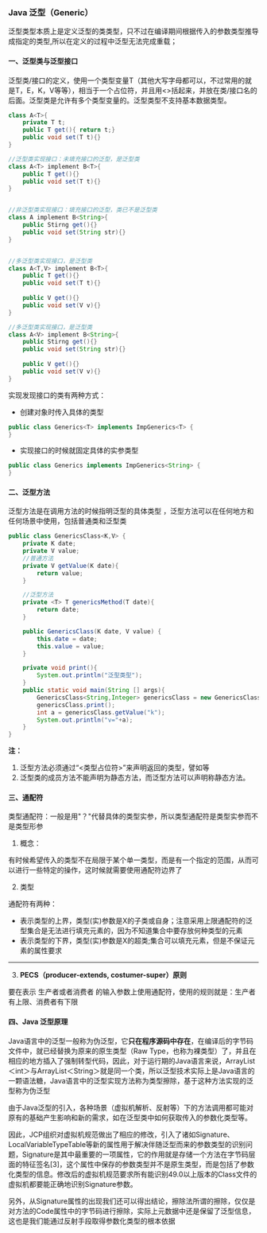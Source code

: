 ### Java 泛型（Generic）

泛型类型本质上是定义泛型的类类型，只不过在编译期间根据传入的参数类型推导成指定的类型,所以在定义的过程中泛型无法完成重载；

#### 一、泛型类与泛型接口

泛型类/接口的定义，使用一个类型变量T（其他大写字母都可以，不过常用的就是T，E，K，V等等），相当于一个占位符，并且用<>括起来，并放在类/接口名的后面。泛型类是允许有多个类型变量的。泛型类型不支持基本数据类型。

```Java
class A<T>{
    private T t;
    public T get(){ return t;}
    public void set(T t){}
}

//泛型类实现接口：未填充接口的泛型，是泛型类
class A<T> implement B<T>{
    public T get(){}
    public void set(T t){}
}


//非泛型类实现接口：填充接口的泛型，类已不是泛型类
class A implement B<String>{
    public Stirng get(){}
    public void set(String str){}
}


//多泛型类实现接口，是泛型类
class A<T,V> implement B<T>{
    public T get(){}
    public void set(T t){}
    
    public V get(){}
    public void set(V v){}
}

//多泛型类实现接口，是泛型类
class A<V> implement B<String>{
    public Stirng get(){}
    public void set(String str){}
    
    public V get(){}
    public void set(V v){}
}

```



实现发现接口的类有两种方式：

- 创建对象时传入具体的类型

```java
public class Generics<T> implements ImpGenerics<T> {
}
```

- 实现接口的时候就固定具体的实参类型

```Java
public class Generics implements ImpGenerics<String> {
}
```



#### 二、泛型方法

泛型方法是在调用方法的时候指明泛型的具体类型 ，泛型方法可以在任何地方和任何场景中使用，包括普通类和泛型类

```java
public class GenericsClass<K,V> {
    private K date;
    private V value;
    //普通方法
    private V getValue(K date){
        return value;
    }

    //泛型方法
    private <T> T genericsMethod(T date){
        return date;
    }

    public GenericsClass(K date, V value) {
        this.date = date;
        this.value = value;
    }

    private void print(){
        System.out.println("泛型类型");
    }
    public static void main(String [] args){
        GenericsClass<String,Integer> genericsClass = new GenericsClass<>("k",123);
        genericsClass.print();
        int a = genericsClass.getValue("k");
        System.out.println("v="+a);
    }
}

```

**注：**

1. 泛型方法必须通过“<类型占位符>”来声明返回的类型，譬如<V>等
2. 泛型类的成员方法不能声明为静态方法，而泛型方法可以声明称静态方法。

#### 三、通配符

类型通配符：一般是用"？"代替具体的类型实参，所以类型通配符是类型实参而不是类型形参

1. 概念：

有时候希望传入的类型不在局限于某个单一类型，而是有一个指定的范围，从而可以进行一些特定的操作，这时候就需要使用通配符边界了

2. 类型

通配符有两种：

- <? extends X> 表示类型的上界，类型(实)参数是X的子类或自身；注意采用上限通配符的泛型集合是无法进行填充元素的，因为不知道集合中要存放何种类型的元素
- <? super X> 表示类型的下界，类型(实)参数是X的超类;集合可以填充元素，但是不保证元素的属性要求

------

3. **PECS（producer-extends, costumer-super）原则**

要在表示 生产者或者消费者 的输入参数上使用通配符，使用的规则就是：生产者有上限、消费者有下限

#### 四、Java 泛型原理

Java语言中的泛型一般称为伪泛型，它**只在程序源码中存在**，在编译后的字节码文件中，就已经替换为原来的原生类型（Raw Type，也称为裸类型）了，并且在相应的地方插入了强制转型代码，因此，对于运行期的Java语言来说，ArrayList＜int＞与ArrayList＜String＞就是同一个类，所以泛型技术实际上是Java语言的一颗语法糖，Java语言中的泛型实现方法称为类型擦除，基于这种方法实现的泛型称为伪泛型

由于Java泛型的引入，各种场景（虚拟机解析、反射等）下的方法调用都可能对原有的基础产生影响和新的需求，如在泛型类中如何获取传入的参数化类型等。

因此，JCP组织对虚拟机规范做出了相应的修改，引入了诸如Signature、LocalVariableTypeTable等新的属性用于解决伴随泛型而来的参数类型的识别问题，Signature是其中最重要的一项属性，它的作用就是存储一个方法在字节码层面的特征签名[3]，这个属性中保存的参数类型并不是原生类型，而是包括了参数化类型的信息。修改后的虚拟机规范要求所有能识别49.0以上版本的Class文件的虚拟机都要能正确地识别Signature参数。 

另外，从Signature属性的出现我们还可以得出结论，擦除法所谓的擦除，仅仅是对方法的Code属性中的字节码进行擦除，实际上元数据中还是保留了泛型信息，这也是我们能通过反射手段取得参数化类型的根本依据



